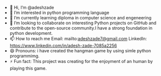 - 👋 Hi, I’m @adeshzade
- 👀 I’m interested in python programming language
- 🌱 I’m currently learning diploma in computer science and engeneering
- 💞️ I’m looking to collaborate on interesting Python projects on GitHub and contribute to the open-source community.I have a strong foundation in python development.
- 📫 How to reach me Email: mailto:adeshzade7@gmail.com
  LinkedIn: https://www.linkedin.com/in/adesh-zade-7085a2256
- 😄 Pronouns: i have created the hangman game by using simle python programmimg.
- ⚡ Fun fact: This project was creating for the enjoyment of an human by playing this game.

<!---
adeshzade/adeshzade is a ✨ special ✨ repository because its `README.md` (this file) appears on your GitHub profile.
You can click the Preview link to take a look at your changes.
--->
